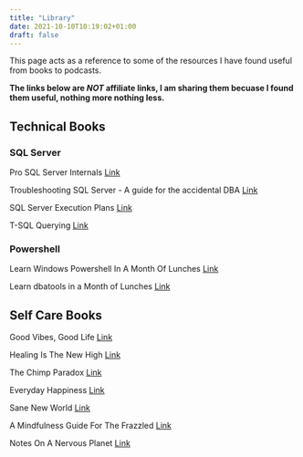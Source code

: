 ```yaml
---
title: "Library"
date: 2021-10-10T10:19:02+01:00
draft: false
---
```


This page acts as a reference to some of the resources I have found useful from books to podcasts. 

**The links below are ***NOT*** affiliate links, I am sharing them becuase I found them useful, nothing more nothing less.** 

## Technical Books

### SQL Server 

Pro SQL Server Internals [Link](https://www.amazon.co.uk/Pro-Server-Internals-Dmitri-Korotkevitch/dp/1484219635/ref=sr_1_1?dchild=1&keywords=Pro+SQL+Server+Internals&link_code=qs&qid=1633858116&qsid=258-5717528-6898663&sourceid=Mozilla-search&sr=8-1&sres=1484219635%2CB01HXJERTA%2C1484252543%2C1484219651%2CB00EKYXUO0%2C0470484284%2CB07FXCW836%2C1973136260%2CB079VDX9BM%2CB08191BQ8X%2CB00JDMQJYC%2CB0824466F3%2CB08W3TS6B2%2CB07V6CWS26%2CB08KGWGJHR%2CB08DG5X5NR&srpt=ABIS_BOOK)

Troubleshooting SQL Server - A guide for the accidental DBA [Link](https://www.amazon.co.uk/Troubleshooting-SQL-Server-Guide-Accidental/dp/1906434786/ref=sr_1_1?dchild=1&keywords=Troubleshooting+SQL+Server+-+A+guide+for+the+accidental+DBA&qid=1633858133&qsid=258-5717528-6898663&sr=8-1&sres=1906434786%2CB012HU9YDO%2CB08BS4PW1B%2CB01M6DDAGF%2CB08JH22W42%2CB015CDDPD8%2CB01H5N8XRQ%2CB074DXNT7V%2CB07MDMDQZL%2CB089K5P3TD%2CB08129JFBF%2CB07K2V9SFN%2CB08MTBXQLM%2CB07F8RKF2W%2CB07PNFTPGB%2CB015S0Y50C&srpt=ABIS_BOOK)

SQL Server Execution Plans [Link](https://www.amazon.co.uk/Server-Execution-Plans-Grant-Fritchey/dp/190643493X/ref=sxts_rp_s1_0?cv_ct_cx=SQL+Server+Execution+Plans&dchild=1&keywords=SQL+Server+Execution+Plans&pd_rd_i=190643493X&pd_rd_r=ee4ddf7c-1b8f-49c6-a371-a70dd39a393b&pd_rd_w=SVVxy&pd_rd_wg=0DvTL&pf_rd_p=ceacd189-2bf5-431e-8894-7c8195b61116&pf_rd_r=XBR47BZKD4EK5AEX041T&psc=1&qid=1633858145&sr=1-1-eecbb009-a700-4b7c-89a4-776abc2e4acc)

T-SQL Querying [Link](https://www.amazon.co.uk/T-SQL-Querying-Developer-Reference-Paperback/dp/0735685045/ref=sr_1_1?dchild=1&keywords=T-SQL+Querying&qid=1633858162&qsid=258-5717528-6898663&s=books&sr=1-1&sres=0735685045%2C1789348811%2CB011DAKCMQ%2C0735626030%2CB015X365KC%2CB002A7QBHW%2C0735623139%2CB00NBMFE32%2CB0012L0XM6%2C8375410543%2C150930200X%2C8375411582%2CB087QS91ZD%2C0135861446%2CB00JDMQIZW%2C1484255895&srpt=ABIS_BOOK)

### Powershell

Learn Windows Powershell In A Month Of Lunches [Link](https://www.manning.com/books/learn-windows-powershell-in-a-month-of-lunches-third-edition)

Learn dbatools in a Month of Lunches [Link](https://www.manning.com/books/learn-dbatools-in-a-month-of-lunches)

## Self Care Books

Good Vibes, Good Life [Link](https://www.amazon.co.uk/Good-Vibes-Life-Self-Love-Unlocking/dp/B08NW9TZN8/ref=sr_1_1?dchild=1&keywords=Good+Vibes%2C+Good+Life&qid=1633858402&qsid=258-5717528-6898663&sr=8-1&sres=1788171829%2C0678455694%2CB08RR5ZD1D%2C0810845865%2C9124039705%2CB08P3GWQGX%2C9021574772%2CB08Y4LD19G%2C9124115010%2C9124068438%2C9123969008%2C3499005255%2CB09HP26K6N%2CB084DGK3GR%2CB09HQ4BS1D%2CB09HFXSBQV&srpt=ABIS_BOOK)

Healing Is The New High [Link](https://www.amazon.co.uk/Healing-New-High-Overcoming-Emotional/dp/B08VSCNQVN/ref=sr_1_1?dchild=1&keywords=Healing+Is+The+New+High&qid=1633858413&qsid=258-5717528-6898663&s=audible&sr=1-1&sres=B08VSCNQVN%2CB08YNVJYGX%2CB08NW9TZN8%2CB07YSQBNSL%2CB07KWF2ZGV%2CB083XKJLXK%2CB00DNRJDFA%2CB084MBBBP7%2CB002SQ3E7U%2CB08129T3D2%2CB094T1LKJ9%2CB00EQUN98K%2CB002SQ8SKI%2CB00PRQQ9R0%2CB08W1ZPZRZ%2CB01LX6PGSR&srpt=ABIS_BOOK)

The Chimp Paradox [Link](https://www.amazon.co.uk/Chimp-Paradox-Acclaimed-Management-Confidence/dp/B006WCJ9OS/ref=sr_1_1?dchild=1&keywords=The+Chimp+Paradox&qid=1633858431&qsid=258-5717528-6898663&sr=8-1&sres=009193558X%2CB011O67TZW%2CB08KHGWZ3D%2C9123759666%2CB01KWJ5J5E%2C1787413713%2C9400505825%2CB01MEHLG7E%2C340675130X%2C1998991105%2CB07BZSBQYD%2CB0939M9N34%2C0008336539%2CB086Y7D5S2%2CB005JZD3B4%2C1953094066&srpt=ABIS_BOOK)

Everyday Happiness [Link](https://www.amazon.co.uk/Everyday-Happiness-Ways-Joyful-life/dp/0753731037/ref=sr_1_1?dchild=1&keywords=Everyday+Happiness&qid=1633858442&qsid=258-5717528-6898663&sr=8-1&sres=0753731037%2C0993189504%2C1786852438%2C1787836525%2C1935127845%2CB09HQ9QH27%2C0993189520%2C0957590709%2C1473674786%2CB09J3LJPWD%2C0753734257%2C0847869490%2C0241960088%2C1911600583%2CB00JJA5DTA%2C1518819915&srpt=ABIS_BOOK)

Sane New World [Link](https://www.amazon.co.uk/Sane-New-World-Taming-Mind/dp/B00I5R8DLI/ref=sr_1_1?dchild=1&keywords=Sane+New+World&qid=1633858453&qsid=258-5717528-6898663&sr=8-1&sres=B00I5R8DLI%2C1473636094%2CB00N4J3W8Q%2C9123938277%2C912388830X%2CB076MMKYQ5%2C9124052310%2C9123764058%2C0241294754%2CB01AJZ8ELC%2C1787399591%2CB07GPNTH39%2CB08S71687H%2C024140066X%2CB08BC18Y7D%2CB08FTZMYV9)

A Mindfulness Guide For The Frazzled [Link](https://www.amazon.co.uk/Mindfulness-Guide-Frazzled/dp/B01AIFVFNC/ref=sr_1_1?dchild=1&keywords=A+Mindfulness+Guide+For+The+Frazzled&qid=1633858463&qsid=258-5717528-6898663&sr=8-1&sres=024197206X%2C9123977612%2C9123777958%2C9124052310%2C9123764058%2C9766713014%2CB0982M5S8R%2C1787399591%2C1529105005%2C0751583170%2C1846044820%2C0241294754%2CB091KH37PJ%2CB00EOR0OLU%2C1785043439%2C1472980492&srpt=ABIS_BOOK) 

Notes On A Nervous Planet [Link](https://www.amazon.co.uk/Notes-on-a-Nervous-Planet/dp/B079SQR8W2/ref=sr_1_1?dchild=1&keywords=Notes+On+A+Nervous+Planet&qid=1633858474&qsid=258-5717528-6898663&sr=8-1&sres=1786892693%2C9123888210%2CB07S89CYLS%2C9123984007%2C9123759828%2C9124019380%2C1786892731%2C0349003645%2C0241503337%2C1782116826%2C1529105102%2C1529068177%2C0241251028%2C0008478295%2C178504222X%2C0241982103&srpt=ABIS_BOOK)